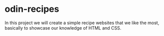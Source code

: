 # odin-recipes

In this project we will create a simple recipe websites that we like the most, basically to showcase our knowledge of HTML and CSS.
